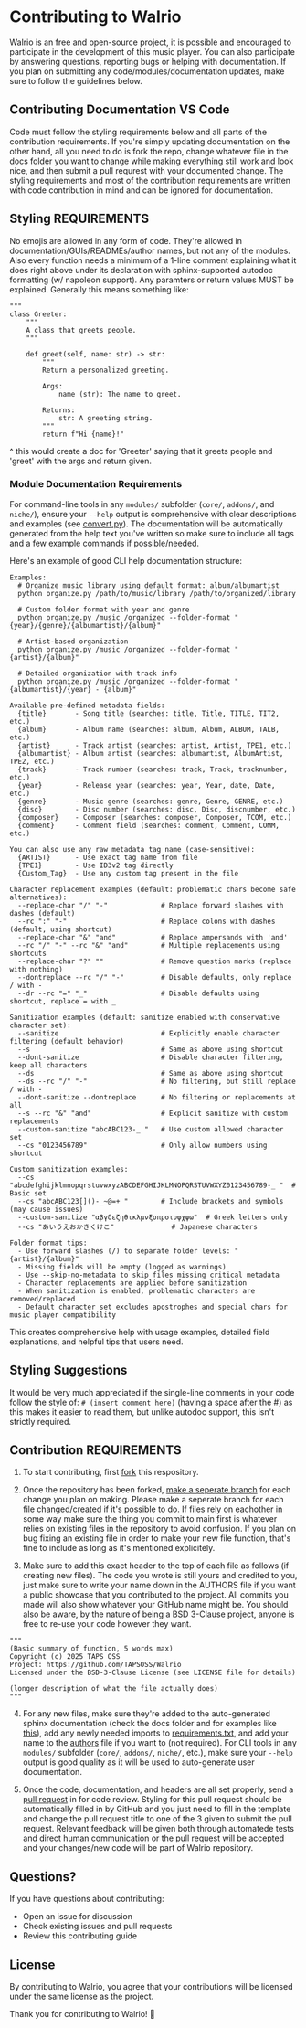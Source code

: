 # Contributing to Walrio
Walrio is an free and open-source project, it is possible and encouraged to participate in the development of this music player. You can also participate by answering questions, reporting bugs or helping with documentation. If you plan on submitting any code/modules/documentation updates, make sure to follow the guidelines below.

## Contributing Documentation VS Code
Code must follow the styling requirements below and all parts of the contribution requirements. If you're simply updating documentation on the other hand, all you need to do is fork the repo, change whatever file in the docs folder you want to change while making everything still work and look nice, and then submit a pull requrest with your documented change. The styling requirements and most of the contribution requirements are written with code contribution in mind and can be ignored for documentation.

## Styling REQUIREMENTS
No emojis are allowed in any form of code. They're allowed in documentation/GUIs/READMEs/author names, but not any of the modules. Also every function needs a minimum of a 1-line comment explaining what it does right above under its declaration with sphinx-supported autodoc formatting (w/ napoleon support). Any paramters or return values MUST be explained. Generally this means something like:
```
"""
class Greeter:
    """
    A class that greets people.
    """

    def greet(self, name: str) -> str:
        """
        Return a personalized greeting.

        Args:
            name (str): The name to greet.

        Returns:
            str: A greeting string.
        """
        return f"Hi {name}!"
```
^ this would create a doc for 'Greeter' saying that it greets people and 'greet' with the args and return given.

### Module Documentation Requirements
For command-line tools in any `modules/` subfolder (`core/`, `addons/`, and `niche/`), ensure your `--help` output is comprehensive with clear descriptions and examples (see [convert.py](/modules/addons/convert.py)). The documentation will be automatically generated from the help text you've written so make sure to include all tags and a few example commands if possible/needed.

Here's an example of good CLI help documentation structure:

```
Examples:
  # Organize music library using default format: album/albumartist
  python organize.py /path/to/music/library /path/to/organized/library

  # Custom folder format with year and genre
  python organize.py /music /organized --folder-format "{year}/{genre}/{albumartist}/{album}"

  # Artist-based organization
  python organize.py /music /organized --folder-format "{artist}/{album}"

  # Detailed organization with track info
  python organize.py /music /organized --folder-format "{albumartist}/{year} - {album}"

Available pre-defined metadata fields:
  {title}       - Song title (searches: title, Title, TITLE, TIT2, etc.)
  {album}       - Album name (searches: album, Album, ALBUM, TALB, etc.)
  {artist}      - Track artist (searches: artist, Artist, TPE1, etc.)
  {albumartist} - Album artist (searches: albumartist, AlbumArtist, TPE2, etc.)
  {track}       - Track number (searches: track, Track, tracknumber, etc.)
  {year}        - Release year (searches: year, Year, date, Date, etc.)
  {genre}       - Music genre (searches: genre, Genre, GENRE, etc.)
  {disc}        - Disc number (searches: disc, Disc, discnumber, etc.)
  {composer}    - Composer (searches: composer, Composer, TCOM, etc.)
  {comment}     - Comment field (searches: comment, Comment, COMM, etc.)

You can also use any raw metadata tag name (case-sensitive):
  {ARTIST}      - Use exact tag name from file
  {TPE1}        - Use ID3v2 tag directly
  {Custom_Tag}  - Use any custom tag present in the file

Character replacement examples (default: problematic chars become safe alternatives):
  --replace-char "/" "-"             # Replace forward slashes with dashes (default)
  --rc ":" "-"                       # Replace colons with dashes (default, using shortcut)
  --replace-char "&" "and"           # Replace ampersands with 'and'
  --rc "/" "-" --rc "&" "and"        # Multiple replacements using shortcuts
  --replace-char "?" ""              # Remove question marks (replace with nothing)
  --dontreplace --rc "/" "-"         # Disable defaults, only replace / with -
  --dr --rc "=" "_"                  # Disable defaults using shortcut, replace = with _

Sanitization examples (default: sanitize enabled with conservative character set):
  --sanitize                         # Explicitly enable character filtering (default behavior)
  --s                                # Same as above using shortcut
  --dont-sanitize                    # Disable character filtering, keep all characters
  --ds                               # Same as above using shortcut
  --ds --rc "/" "-"                  # No filtering, but still replace / with -
  --dont-sanitize --dontreplace      # No filtering or replacements at all
  --s --rc "&" "and"                 # Explicit sanitize with custom replacements
  --custom-sanitize "abcABC123-_ "   # Use custom allowed character set
  --cs "0123456789"                  # Only allow numbers using shortcut

Custom sanitization examples:
  --cs "abcdefghijklmnopqrstuvwxyzABCDEFGHIJKLMNOPQRSTUVWXYZ0123456789-_ "  # Basic set
  --cs "abcABC123[]()-_~@=+ "        # Include brackets and symbols (may cause issues)
  --custom-sanitize "αβγδεζηθικλμνξοπρστυφχψω"  # Greek letters only
  --cs "あいうえおかきくけこ"              # Japanese characters

Folder format tips:
  - Use forward slashes (/) to separate folder levels: "{artist}/{album}"
  - Missing fields will be empty (logged as warnings)
  - Use --skip-no-metadata to skip files missing critical metadata
  - Character replacements are applied before sanitization
  - When sanitization is enabled, problematic characters are removed/replaced
  - Default character set excludes apostrophes and special chars for music player compatibility
```

This creates comprehensive help with usage examples, detailed field explanations, and helpful tips that users need.

## Styling Suggestions
It would be very much appreciated if the single-line comments in your code follow the style of: ```# (insert comment here)``` (having a space after the #)
as this makes it easier to read them, but unlike autodoc support, this isn't strictly required.

## Contribution REQUIREMENTS
1. To start contributing, first [fork](https://docs.github.com/en/pull-requests/collaborating-with-pull-requests/working-with-forks/fork-a-repo) this respository.

2. Once the repository has been forked, [make a seperate branch](https://docs.github.com/en/pull-requests/collaborating-with-pull-requests/proposing-changes-to-your-work-with-pull-requests/creating-and-deleting-branches-within-your-repository) for each change you plan on making. Please make a seperate branch for each file changed/created if it's possible to do. If files rely on eachother in some way make sure the thing you commit to main first is whatever relies on existing files in the repository to avoid confusion. If you plan on bug fixing an existing file in order to make your new file function, that's fine to include as long as it's mentioned explicitely.

3. Make sure to add this exact header to the top of each file as follows (if creating new files). The code you wrote is still yours and credited to you, just make sure to write your name down in the AUTHORS file if you want a public showcase that you contributed to the project. All commits you made will also show whatever your GitHub name might be. You should also be aware, by the nature of being a BSD 3-Clause project, anyone is free to re-use your code however they want.
```
"""
(Basic summary of function, 5 words max)
Copyright (c) 2025 TAPS OSS
Project: https://github.com/TAPSOSS/Walrio
Licensed under the BSD-3-Clause License (see LICENSE file for details)

(longer description of what the file actually does)
"""
```

4. For any new files, make sure they're added to the auto-generated sphinx documentation (check the docs folder and for examples like [this](/docs/source/api/player.rst)), add any newly needed imports to [requirements.txt](requirements.txt), and add your name to the [authors](AUTHORS) file if you want to (not required). For CLI tools in any `modules/` subfolder (`core/`, `addons/`, `niche/`, etc.), make sure your `--help` output is good quality as it will be used to auto-generate user documentation.

5. Once the code, documentation, and headers are all set properly, send a [pull request](https://docs.github.com/en/pull-requests/collaborating-with-pull-requests/proposing-changes-to-your-work-with-pull-requests/creating-a-pull-request) in for code review. Styling for this pull request should be automatically filled in by GitHub and you just need to fill in the template and change the pull request title to one of the 3 given to submit the pull request. Relevant feedback will be given both through automatede tests and direct human communication or the pull request will be accepted and your changes/new code will be part of Walrio repository.

## Questions?

If you have questions about contributing:
- Open an issue for discussion
- Check existing issues and pull requests
- Review this contributing guide

## License

By contributing to Walrio, you agree that your contributions will be licensed under the same license as the project.

Thank you for contributing to Walrio! 🎵